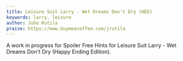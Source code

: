 ```yaml
---
title: Leisure Suit Larry - Wet Dreams Don't Dry (HEE)
keywords: larry, leisure
author: Juho Rutila
praise: https://www.buymeacoffee.com/jrutila
---
```


A work in progress for Spoiler Free Hints for Leisure Suit Larry - Wet Dreams Don't Dry (Happy Ending Edition).

